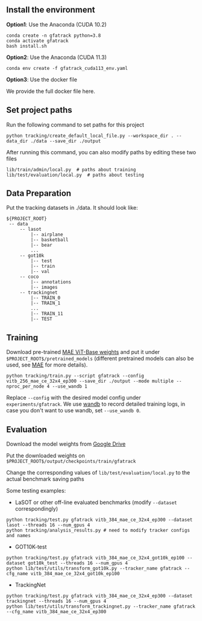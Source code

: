 ## Install the environment
**Option1**: Use the Anaconda (CUDA 10.2)
```
conda create -n gfatrack python=3.8
conda activate gfatrack
bash install.sh
```

**Option2**: Use the Anaconda (CUDA 11.3)
```
conda env create -f gfatrack_cuda113_env.yaml
```

**Option3**: Use the docker file

We provide the full docker file here.


## Set project paths
Run the following command to set paths for this project
```
python tracking/create_default_local_file.py --workspace_dir . --data_dir ./data --save_dir ./output
```
After running this command, you can also modify paths by editing these two files
```
lib/train/admin/local.py  # paths about training
lib/test/evaluation/local.py  # paths about testing
```

## Data Preparation
Put the tracking datasets in ./data. It should look like:
   ```
   ${PROJECT_ROOT}
    -- data
        -- lasot
            |-- airplane
            |-- basketball
            |-- bear
            ...
        -- got10k
            |-- test
            |-- train
            |-- val
        -- coco
            |-- annotations
            |-- images
        -- trackingnet
            |-- TRAIN_0
            |-- TRAIN_1
            ...
            |-- TRAIN_11
            |-- TEST
   ```


## Training
Download pre-trained [MAE ViT-Base weights](https://dl.fbaipublicfiles.com/mae/pretrain/mae_pretrain_vit_base.pth) and put it under `$PROJECT_ROOT$/pretrained_models` (different pretrained models can also be used, see [MAE](https://github.com/facebookresearch/mae) for more details).

```
python tracking/train.py --script gfatrack --config vitb_256_mae_ce_32x4_ep300 --save_dir ./output --mode multiple --nproc_per_node 4 --use_wandb 1
```

Replace `--config` with the desired model config under `experiments/gfatrack`. We use [wandb](https://github.com/wandb/client) to record detailed training logs, in case you don't want to use wandb, set `--use_wandb 0`.


## Evaluation
Download the model weights from [Google Drive](https://drive.google.com/drive/folders/1PS4inLS8bWNCecpYZ0W2fE5-A04DvTcd?usp=sharing) 

Put the downloaded weights on `$PROJECT_ROOT$/output/checkpoints/train/gfatrack`

Change the corresponding values of `lib/test/evaluation/local.py` to the actual benchmark saving paths

Some testing examples:
- LaSOT or other off-line evaluated benchmarks (modify `--dataset` correspondingly)
```
python tracking/test.py gfatrack vitb_384_mae_ce_32x4_ep300 --dataset lasot --threads 16 --num_gpus 4
python tracking/analysis_results.py # need to modify tracker configs and names
```
- GOT10K-test
```
python tracking/test.py gfatrack vitb_384_mae_ce_32x4_got10k_ep100 --dataset got10k_test --threads 16 --num_gpus 4
python lib/test/utils/transform_got10k.py --tracker_name gfatrack --cfg_name vitb_384_mae_ce_32x4_got10k_ep100
```
- TrackingNet
```
python tracking/test.py gfatrack vitb_384_mae_ce_32x4_ep300 --dataset trackingnet --threads 16 --num_gpus 4
python lib/test/utils/transform_trackingnet.py --tracker_name gfatrack --cfg_name vitb_384_mae_ce_32x4_ep300
```






